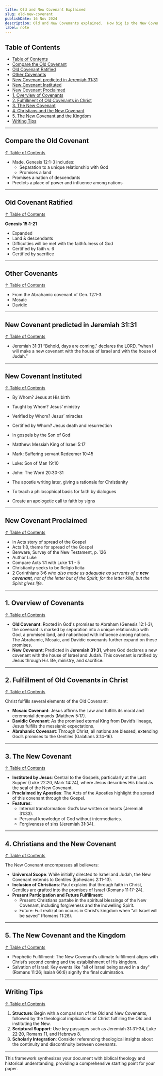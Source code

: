 ```yaml
---
title: Old and New Covenant Explained
slug: old-new-covenant
publishDate: 16 Nov 2024
description: Old and New Covenants explained.  How big is the New Covenant, are we grafted in?
label: note
---
```


## Table of Contents

- [Table of Contents](#table-of-contents)
- [Compare the Old Covenant](#compare-the-old-covenant)
- [Old Covenant Ratified](#old-covenant-ratified)
- [Other Covenants](#other-covenants)
- [New Covenant predicted in Jeremiah 31:31](#new-covenant-predicted-in-jeremiah-3131)
- [New Covenant Instituted](#new-covenant-instituted)
- [New Covenant Proclaimed](#new-covenant-proclaimed)
- [1. Overview of Covenants](#1-overview-of-covenants)
- [2. Fulfillment of Old Covenants in Christ](#2-fulfillment-of-old-covenants-in-christ)
- [3. The New Covenant](#3-the-new-covenant)
- [4. Christians and the New Covenant](#4-christians-and-the-new-covenant)
- [5. The New Covenant and the Kingdom](#5-the-new-covenant-and-the-kingdom)
- [Writing Tips](#writing-tips)

---

## Compare the Old Covenant

[↑ Table of Contents](#table-of-contents)

- Made, Genesis 12:1-3 includes:
  - Separation to a unique relationship with God
  - Promises a land
- Promises a nation of descendants
- Predicts a place of power and influence among nations

---

## Old Covenant Ratified

[↑ Table of Contents](#table-of-contents)

**Genesis 15:1-21**  

- Expanded
- Land & descendants
- Difficulties will be met with the faithfulness of God
- Certified by faith v. 6
- Certified by sacrifice

---

## Other Covenants

[↑ Table of Contents](#table-of-contents)

- From the Abrahamic covenant of Gen. 12:1-3
- Mosaic
- Davidic

---

## New Covenant predicted in Jeremiah 31:31

[↑ Table of Contents](#table-of-contents)

- Jeremiah 31:31 “Behold, days are coming," declares the LORD, "when I will make a new covenant with the house of Israel and with the house of Judah.”

---

## New Covenant Instituted

[↑ Table of Contents](#table-of-contents)

- By Whom? Jesus at His birth
- Taught by Whom? Jesus’ ministry
- Verified by Whom? Jesus’ miracles
- Certified by Whom? Jesus death and resurrection

- In gospels by the Son of God
- Matthew: Messiah King of Israel 5:17
- Mark: Suffering servant Redeemer 10:45
- Luke: Son of Man 19:10
- John: The Word 20:30-31
- The apostle writing later, giving a rationale for Christianity
- To teach a philosophical basis for faith by dialogues
- Create an apologetic call to faith by signs

---

## New Covenant Proclaimed

[↑ Table of Contents](#table-of-contents)

- In Acts story of spread of the Gospel
- Acts 1:8, theme for spread of the Gospel
- Benware, Survey of the New Testament, p. 126
- Author Luke
- Compare Acts 1:1 with Luke 1:1 - 5
- Christianity seeks to be Religio licita
- 2 Corinthians 3:6 *who also made us adequate as servants of a **new covenant**, not of the letter but of the Spirit; for the letter kills, but the Spirit gives life.*

---

## 1. Overview of Covenants

[↑ Table of Contents](#table-of-contents)

- **Old Covenant**: Rooted in God's promises to Abraham (Genesis 12:1-3), the covenant is marked by separation into a unique relationship with God, a promised land, and nationhood with influence among nations. The Abrahamic, Mosaic, and Davidic covenants further expand on these promises.
- **New Covenant**: Predicted in **Jeremiah 31:31**, where God declares a new covenant with the house of Israel and Judah. This covenant is ratified by Jesus through His life, ministry, and sacrifice.

---

## 2. Fulfillment of Old Covenants in Christ

[↑ Table of Contents](#table-of-contents)

Christ fulfills several elements of the Old Covenant:

- **Mosaic Covenant**: Jesus affirms the Law and fulfills its moral and ceremonial demands (Matthew 5:17).
- **Davidic Covenant**: As the promised eternal King from David’s lineage, Jesus fulfills the messianic expectations.
- **Abrahamic Covenant**: Through Christ, all nations are blessed, extending God’s promises to the Gentiles (Galatians 3:14-16).

---

## 3. The New Covenant

[↑ Table of Contents](#table-of-contents)

- **Instituted by Jesus**: Central to the Gospels, particularly at the Last Supper (Luke 22:20, Mark 14:24), where Jesus describes His blood as the seal of the New Covenant.
- **Proclaimed by Apostles**: The Acts of the Apostles highlight the spread of this covenant through the Gospel.
- **Features**:
  - Internal transformation: God’s law written on hearts (Jeremiah 31:33).
  - Personal knowledge of God without intermediaries.
  - Forgiveness of sins (Jeremiah 31:34).

---

## 4. Christians and the New Covenant

[↑ Table of Contents](#table-of-contents)

The New Covenant encompasses all believers:

- **Universal Scope**: While initially directed to Israel and Judah, the New Covenant extends to Gentiles (Ephesians 2:11-13).
- **Inclusion of Christians**: Paul explains that through faith in Christ, Gentiles are grafted into the promises of Israel (Romans 11:17-24).
- **Present Participation and Future Fulfillment**:
  - Present: Christians partake in the spiritual blessings of the New Covenant, including forgiveness and the indwelling Spirit.
  - Future: Full realization occurs in Christ’s kingdom when “all Israel will be saved” (Romans 11:26).

---

## 5. The New Covenant and the Kingdom

[↑ Table of Contents](#table-of-contents)

- Prophetic Fulfillment: The New Covenant’s ultimate fulfillment aligns with Christ’s second coming and the establishment of His kingdom.
- Salvation of Israel: Key events like "all of Israel being saved in a day" (Romans 11:26; Isaiah 66:8) signify the final culmination.

---

## Writing Tips

[↑ Table of Contents](#table-of-contents)

1. **Structure**: Begin with a comparison of the Old and New Covenants, followed by the theological implications of Christ fulfilling the Old and instituting the New.
2. **Scriptural Support**: Use key passages such as Jeremiah 31:31-34, Luke 22:20, Romans 11, and Hebrews 8.
3. **Scholarly Integration**: Consider referencing theological insights about the continuity and discontinuity between covenants.

---

This framework synthesizes your document with biblical theology and historical understanding, providing a comprehensive starting point for your paper.
